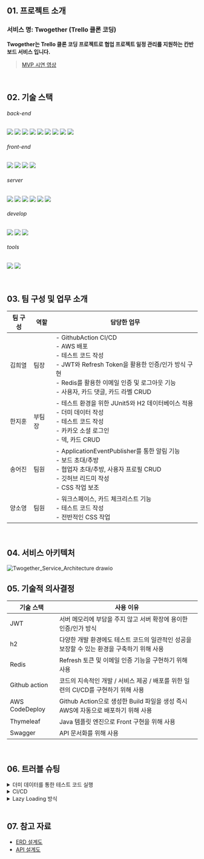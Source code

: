 <h2>01. 프로젝트 소개</h2>

<h3>서비스 명: Twogether (Trello 클론 코딩)</h3>

 **Twogether는 Trello 클론 코딩 프로젝트로 협업 프로젝트 일정 관리를 지원하는 칸반 보드 서비스 입니다.**
 
  > [MVP 시연 영상](https://www.youtube.com/watch?v=sl1O1MEnIT8)
<br>

<h2>02. 기술 스택</h2>

<h6>back-end</h6>
<p style="display: block;">
    <img src="https://img.shields.io/badge/java-007396?style=for-the-badge&logo=java&amp;logoColor=white">
    <img src="https://img.shields.io/badge/MySQL-4479A1?style=for-the-badge&logo=MySQL&logoColor=white"/>
    <img src="https://img.shields.io/badge/H2-0000bb?style=for-the-badge&logo=H2&amp;logoColor=white">
    <img src="https://img.shields.io/badge/redis-%23DD0031.svg?style=for-the-badge&logo=redis&logoColor=white">
    <img src="https://img.shields.io/badge/Spring-6DB33F.svg?style=for-the-badge&logo=Spring&logoColor=white">
    <img src="https://img.shields.io/badge/Spring%20Boot-6DB33F.svg?style=for-the-badge&logo=Spring-Boot&logoColor=white">
    <img src="https://img.shields.io/badge/Spring%20Security-6DB33F.svg?style=for-the-badge&logo=Spring-Security&logoColor=white">
    <img src="https://img.shields.io/badge/Spring%20JPA-6DB33F.svg?style=for-the-badge&logo=Spring-JPA&logoColor=white">
    <img src="https://img.shields.io/badge/Spring%20JPA-6DB33F.svg?style=for-the-badge&logo=Spring-JPA&logoColor=white">
  </p>

<h6>front-end</h6>
  <p style="display: block;">
    <img src="https://img.shields.io/badge/html5-%23E34F26.svg?style=for-the-badge&logo=html5&logoColor=white">
    <img src="https://img.shields.io/badge/css3-%231572B6.svg?style=for-the-badge&logo=css3&logoColor=white">
    <img src="https://img.shields.io/badge/JavaScript-F7DF1E?style=for-the-badge&logo=javascript&logoColor=black"/>
    <img src="https://img.shields.io/badge/Thymeleaf-005F0F?style=for-the-badge&logo=Thymeleaf&logoColor=#005F0F">
  </p>

<h6>server</h6>
  <p style="display: block;">
    <img src="https://img.shields.io/badge/AWS-%23FF9900.svg?style=for-the-badge&logo=amazon-aws&logoColor=white">
    <img src="https://img.shields.io/badge/AWS EC2-f90?style=for-the-badge&logo=amazon-awsec2&logoColor=white">
    <img src="https://img.shields.io/badge/AWS CodeDeploy-f90?style=for-the-badge&logo=amazon-aws-CodeDeploy-f90&logoColor=gray">
    <img src="https://img.shields.io/badge/AWS RDS-f90?style=for-the-badge&logo=amazon-aws-RDS-f90&logoColor=blue">
    <img src="https://img.shields.io/badge/AWS S3-f90.svg?style=for-the-badge&logo=amazon-aws-S3&logoColor=green">
    <img src="https://img.shields.io/badge/AWS ElastiCache-f90.svg?style=for-the-badge&logo=ElastiCache&logoColor=red">    
  </p>

<h6>develop</h6>
  <p style="display: block;">
    <img src="https://img.shields.io/badge/GitHub-181717.svg?style=for-the-badge&logo=GitHub&logoColor=white">
    <img src="https://img.shields.io/badge/github%20actions-%232671E5.svg?style=for-the-badge&logo=githubactions&logoColor=white">
    <img src="https://img.shields.io/badge/Git-F05032.svg?style=for-the-badge&logo=Git&logoColor=white">
  </p>

<h6>tools</h6>
  <p style="display: block;">
    <img src="https://img.shields.io/badge/Swagger-85EA2D.svg?style=for-the-badge&logo=Swagger&logoColor=black">
    <img src="https://img.shields.io/badge/Notion-000000.svg?style=for-the-badge&logo=Notion&logoColor=white">
  </p>

<br>

 <h2>03. 팀 구성 및 업무 소개</h2>

| 팀 구성 | 역할  | 담당한 업무                                                                                                           |
|------|-----|------------------------------------------------------------------------------------------------------------------|
| 김희열  | 팀장  | - GithubAction CI/CD<br> - AWS 배포<br> - 테스트 코드 작성<br> - JWT와 Refresh Token을 활용한 인증/인가 방식 구현<br> - Redis를 활용한 이메일 인증 및 로그아웃 기능<br> - 사용자, 카드 댓글, 카드 라벨 CRUD |
| 한지훈  | 부팀장 | - 테스트 환경을 위한 JUnit5와 H2 데이터베이스 적용<br> - 더미 데이터 작성<br> - 테스트 코드 작성<br> - 카카오 소셜 로그인<br> - 덱, 카드 CRUD                                        |
| 송어진  | 팀원  | - ApplicationEventPublisher를 통한 알림 기능<br> - 보드 초대/추방<br> - 협업자 초대/추방, 사용자 프로필 CRUD<br> - 깃허브 리드미 작성<br> - CSS 작업 보조                                                                           |
| 양소영  | 팀원  | - 워크스페이스, 카드 체크리스트 기능<br> - 테스트 코드 작성<br> - 전반적인 CSS 작업                                                                  |

<br>

<h2>04. 서비스 아키텍처</h2>

![Twogether_Service_Architecture drawio](https://github.com/proLmpa/NBC_Twogether/assets/52267654/d76217fe-7709-4d4c-8ffd-b6cc910d8d82)
<br>

<h2>05. 기술적 의사결정</h2>

| 기술 스택 | 사용 이유 |
| --- | --- |
| JWT | 서버 메모리에 부담을 주지 않고 서버 확장에 용이한 인증/인가 방식 |
| h2 | 다양한 개발 환경에도 테스트 코드의 일관적인 성공을 보장할 수 있는 환경을 구축하기 위해 사용 |
| Redis | Refresh 토큰 및 이메일 인증 기능을 구현하기 위해 사용 |
| Github action | 코드의 지속적인 개발 / 서비스 제공 / 배포를 위한 일련의 CI/CD를 구현하기 위해 사용 |
| AWS CodeDeploy | Github Action으로 생성한 Build 파일을 생성 즉시 AWS에 자동으로 배포하기 위해 사용 |
| Thymeleaf | Java 템플릿 엔진으로 Front 구현을 위해 사용 |
| Swagger | API 문서화를 위해 사용 |

<br>

<h2>06. 트러블 슈팅</h2>

<details>
<summary>더미 데이터를 통한 테스트 코드 실행</summary>
<div markdown="1">
  <br>

* ❗문제 발생
    * 각 메서드를 실행할 때마다 발생하는 공통 로직이 존재하여 이를 @BeforeEach 로 각 메서드를 실행할 때마다 실행하고자 함.
    * 이를 해결하기 위해 기존에는 아래의 방식으로 데이터를 DB에 저장함.
    * 단일 인스턴스를 생성할 때야 편하지만 복수의 인스턴스를 생성해야 할 때는 코드의 길이가 길어지고 번잡해지는 문제를 발견함.
    * e.g. 보드 관련된 로직을 테스트하기 위해선 회원 가입과 워크스페이스 생성 작업이 사전에 이루어져야 한다.

          // UserServiceTest.java

          @BeforeEach
          void signUp() {
              // given
              String email = "user2024@email.com";
              String password = "user123!@#";
              boolean admin = false;
              String adminToken = "";
          
              encoder = new BCryptPasswordEncoder();
              SignupRequestDto request = SignupRequestDto.builder().email(email).password(password)
                  .admin(admin).adminToken(adminToken).build();
          
              // when
              User signed = userService.signup(request);
          
              // then
              Assertions.assertEquals(email, signed.getEmail());
              Assertions.assertTrue(encoder.matches(password, signed.getPassword()));
              Assertions.assertEquals(UserRoleEnum.USER, signed.getRole());
              user = signed;
          }

<br>

* ❓ 해결책 탐구
    * 더미 데이터 : 대용량 데이터를 테스트 실행 전에 준비할 필요가 있거나 연쇄적으로 매핑된 객체들을 순서대로 미리 만들어 놓기에 편리함.

<br>

* ➡️ 결과

    * 첫째, 테스트 전에 SQL을 통해 더미 데이터 생성하고, h2에 저장

             // data.sql
         
          	-- workspace 테이블 생성
          	CREATE TABLE IF NOT EXISTS workspace (
          	    id LONG PRIMARY KEY,
          	    title VARCHAR(50),
          	    icon VARCHAR(50),
          	    user_id LONG,
          	    created_at datetime,
          	    modified_at datetime,
          	    FOREIGN KEY (user_id) REFERENCES users(id)
          	);
          	
          	-- 더미 workspace 데이터 삽입
          	INSERT INTO workspace (id, title, icon, user_id, created_at, modified_at) VALUES
          	(1, 'Workspace 1', 'test', 1, '2023-01-01 00:00:00', '2023-01-01 00:00:00'),
          	(2, 'Workspace 2', 'test', 1, '2023-01-01 00:00:00', '2023-01-01 00:00:00'),
          	(3, 'Workspace 1', 'test', 2, '2023-01-01 00:00:00', '2023-01-01 00:00:00');

    * 둘째, 테스트 코드에서 더미 데이터 호출

              // BoardServiceTest.java

          		@BeforeEach
              void setUp() {
                  user = userRepository.findById(1L).orElse(null);
                  wp1 = wpRepository.findById(1L).orElse((null));
                  wp2 = wpRepository.findById(2L).orElse((null));
                  wp3 = wpRepository.findById(3L).orElse((null));
              }

</div>
</details>

<details>
<summary>CI/CD</summary>
<div markdown="1">

* ❗제안

    1. Github Actions로 빌드-테스트 자동화하는 CI를 구축한 것에서 더 나아가 배포 자동화까지 해보는 것이 좋을 것 같아 Githuh Actions를 통한 CD
       사용을 제안
    2. 배포를 담당할 서버가 AWS EC2 서비스라는 점에서 연동이 잘 되어 배포가 쉽고 빠른 AWS CodeDeploy 사용을 결정

<br>        

* ⛵ 적용 과정 <br>
    1. 파일이 배포될 AWS 서버 환경 준비
        - AWS EC2, RDS, ElastiCache 서비스 구매
        - 서버에 mysql, redis-cli, codedeploy-agent 등 필요한 서비스 설치
        - 각 서비스에 보안 그룹 및 IAM 역할 설정하기

    2. AWS CodeDeploy 설정
        - 배포 애플리케이션 및 배포 그룹 생성

    3. Github Actions CD 환경 준비
        - CD 환경을 위한 Github Actions secrets 추가
        - AWS CodeDeploy 배포를 위한 yml 파일 준비
        - AWS EC2가 배포 파일을 실행하도록 yml과 sh 파일 준비

  <br>            

* ➡️ 결과 : AWS CodeDeploy 적용 완료!
  <img src="https://github.com/song-eojin/song-eojin.github.io/assets/122079064/8ca5e5f3-4aac-4fb9-af96-7e54d7ecaf10">

  <br>            

</div>
</details>

<details>
<summary>Lazy Loading 방식</summary>
<div markdown="1">

* ❗문제 발생
  : 보드 협업자로 초대된 경우, 자동으로 워크스페이스 협업자로도 등록하는 로직에서 `WorkspaceCollaborator DB(워크스페이스 협업자)`에 데이터가 담기지 않는
  문제 발생

        // 문제가 발생한 코드
        
            public void autoInviteWpCol(User user, Long wpId) {
                Workspace foundWorkspace = findWpById(wpId);
        
                // 이미 등록된 사용자 초대당하기 불가
                if (wpColRepository.existsByWorkspaceAndEmail(foundWorkspace, user.getEmail())) {
                    throw new CustomException(CustomErrorCode.WORKSPACE_COLLABORATOR_ALREADY_EXISTS);
                }
        
                // 워크스페이스 협업자로 등록
                User invitedUser = findUser(user.getEmail());
                WorkspaceCollaborator newWpCol = WpColRequestDto.toEntity(invitedUser, foundWorkspace);
        
                // 아이디 수동 할당 - 데이터가 덮어 씌어지는 문제 방지
                newWpCol.assignNewId();
                wpColRepository.save(newWpCol);
            }

<br>    

* ❓해결책 탐구
    * `의심 01.` <br>아래의 코드에서 foundWorkspace 변수와 invitedUser 변수의 필드에 null 값이 담기고, $$_
      hibernate_interceptor 안에 실제 데이터가 담기는 현상이 발생했다. <br>우선 Hibernate Interceptor가 무엇인지 알아보았다.
      Hibernate가 엔티티의 상태를 추적하고 데이터베이스 작업 전/후에 사용자 정의 로직을 실행하는 역할을 한다고 한다. 현 문제 상황과 연관이 있을 가능성이 높아
      보이지는 않는다..!

  <br>

    * `의심 02.` Lazy Loading과 관련된 문제일 수 있다는 가정 하에 해결책을 탐구하기 시작했다. 우선 Lazy Loading은 연관된 엔티티를 필요한 시점에
      데이터베이스에서 로드 하는 방식으로, 현 문제 상황과 관련이 있을 지도 모른다고 생각한 이유는 다음과 같다.<br>둘의 연관성을 살펴보면.. JPA Entity를
      로드할 때 연관된 엔티티를 FetchType.LAZY로 설정한 경우, FetchType.LAZY로 설정된 연관 엔티티는 실제로 필요한 시점에 데이터베이스에서 가져오기
      때문에 해당 필드에 접근이 생기기 전에는 초기화되지 않는다.<br>즉, Lazy Loading 방식을 사용하면 JPA는 연관 관계를 맺고 있는 Workspace
      Collaborator db에 접근하는 것을 지연시키고..<br>이로 인해, workspace를 통해 연관된 엔티티를 거쳐서 wpColRepository에 직접
      user를 save 시키더라도, workspace와 연관 관계를 맺고 있는 WorkspaceCollaborator 필드에 접근하는 로직이 없어서, Lazy
      Loading에 의해 WorkspaceCollaborator db 접근이 지연될 수 있을 거라 생각한 것이다.

<br>

* ✅ 문제 확인 <br>Lazy Loading 방식을 사용하면 JPA는 연관 관계를 맺고 있는 WorkspaceCollaborator DB에 접근하는 것을 지연시킨다.

<br>

* 💡 첫 번째 해결 방법 :  `Eager Loading 방식으로 바꾸기`

  최종적으로 워크스페이스 협업자를 DB에 저장하고 싶은 것이므로, Workspace를 통해 연관 Entity인 WorkspaceCollaborator를 즉시 로드할 수 있도록
  Eager Loading 방식을 사용하였다.

        // 수정한 코드

        @Builder
        @Entity
        @Getter
        @NoArgsConstructor
        @AllArgsConstructor
        public class Workspace extends Timestamped {
                       .
                       .
                       .
            @Builder.Default
            @OneToMany(mappedBy = "workspace", fetch = FetchType.EAGER)
            private List<WorkspaceCollaborator> workspaceCollaborators = new ArrayList<>();
        
        성공적으로 DB에 협업자가 등록된다!
        <img src="https://github.com/song-eojin/song-eojin.github.io/assets/122079064/b3f78952-a6ab-46d7-bf95-d02421a374c4">


* ⚠️ 첫 번째 해결방법의 문제점<br> : 위와 같이 WorkspaceCollaborator Entity를 Eager Loading 방식으로 설정했을
  때 `JPA N+1 문제`로 인한 성능 이슈가 발생할 수 있다.<br>즉, 하나의 Workspace만 조회를 해도 각각의 Workspace가 가진
  WorkspaceCollaborator 모두를 조회하는 것이다.

<br>

* 💡 두 번째 해결책 : `JPQL의 JOIN FETCH 및 Fetch Join 전략 사용하기`

  연관 엔티티와 함께 현재 엔티티를 로딩함으로, Lazy Loading 방식을 사용하면서
  발생한 `WorkspaceCollaborator DB에 접근하는 것을 지연되어 협업 멤버가 DB에 Save되지 않는 문제`를 해결할 수 있다.

  다소 쿼리 문이 복잡해질 가능성이 있지만 우리가 직면한 상황에서는 이것이 문제가 되지는 않는다.

        public Workspace findWpById(Long wpId) {
            return wpRepository.findByIdWithCollaborators(wpId).orElseThrow(() ->
                new CustomException(CustomErrorCode.WORKSPACE_NOT_FOUND));
        }

  뿐만 아니라 Eager Loading 방식을 사용하였을 때 발생하는 불필요한 데이터까지 로딩되는 문제, 그리고 아래와 같이 JOIN을 통해 하나의 쿼리 문으로 작동하기 때문에
  N+1 쿼리 문제까지 해결이 된다.

        SELECT w FROM Workspace w
        JOIN FETCH w.workspaceCollaborators
        WHERE w.id = :wpId


* 💡 세 번째 해결책 : `Lazy Loading 방식을 사용하면서 Transaction 내에서 필드에 접근하기`

        성능을 높이기 위해 필요한 경우에만 데이터를 로드하는 Lazy Loading 방식을 유지하면서, workspaceCollaborator 필드에 접근하는 로직 추가하면 어떨까?
        
        // 수정한 코드
        @Builder
        @Entity
        @Getter
        @NoArgsConstructor
        @AllArgsConstructor
        public class Workspace extends Timestamped {
                       .
                       .
                       .
            @Builder.Default
            @OneToMany(mappedBy = "workspace") // default가 LAZY
            private List<WorkspaceCollaborator> workspaceCollaborators = new ArrayList<>();
                       .
                       .
                       .
            // Lazy Loading을 강제로 발생시켜 workspaceCollaborator 필드를 로드하는 메서드
            public List<WorkspaceCollaborator> loadWorkspaceCollaborators() {
                if (this.workspaceCollaborators == null) {
                    // Lazy Loading을 발생시키기 위해 size() 메서드를 호출
                    this.workspaceCollaborators.size();
                }
                return this.workspaceCollaborators;
            }
        }

  loadWorkspaceCollaborators 메서드 호출이 Lazy Loading을 강제로 발생시켜 데이터베이스에서 연관된 workspaceCollaborators 정보를
  로드하고 성공적으로 workspaceCollaborator db에 접근할 수 있게 된다.

        @Service
        @RequiredArgsConstructor
        public class WpColService {
                                     .
                                     .
                                     .
            public void autoInviteWpCol(User user, Long wpId) {
                Workspace foundWorkspace = findWpById(wpId);
        
                // workspaceCollaborators 필드를 로드하여 Lazy Loading을 강제로 발생시키기
                foundWorkspace.loadWorkspaceCollaborators();
        
                // 이미 등록된 사용자 초대당하기 불가
                if (wpColRepository.existsByWorkspaceAndEmail(foundWorkspace, user.getEmail())) {
                    throw new CustomException(CustomErrorCode.WORKSPACE_COLLABORATOR_ALREADY_EXISTS);
                }
        
                // 워크스페이스 협업자로 등록
                User invitedUser = findUser(user.getEmail());
                WorkspaceCollaborator newWpCol = WpColRequestDto.toEntity(invitedUser, foundWorkspace);
        
                // 아이디 수동 할당 - 데이터가 덮어 씌어지는 문제 방지
                newWpCol.assignNewId();
                wpColRepository.save(newWpCol);
            }

<br>

* ⚠️ 고민<br>
  연관 엔티티를 단순히 저장하고자 하는 상황에서 Fetch Join 방식과 Transaction 내에서 필드에 접근하여 데이터를 로드하는 방식 중 무엇이 더 우리 프로젝트에
  적합한 방법일까?<br>둘의 차이점은 코드가 실행되는 위치가 다르다는 것이다.<br>우선 Fetch Join 방식은 데이터 레벨에서 동작하며 속도가 빠르다는
  장점이 있다. 반면, 트랜잭션 내 필드 접근을 통한 Lazy Loading 방식은 JVM에서 동작한다는 차이가 있다.

<br>

* ➡️ 결론<br>
  첫째, 연관 엔티티를 단순히 저장하는 행위는 빠른 처리 속도가 필요하지 않다.<br>
  둘째, 우리 프로젝트는 추후 작업될 동시성 문제와 관련하여 프로젝트의 전체적인 처리 속도가 중요하므로, 다른 작업에서는 최대한 데이터베이스에 부하를 주지 않는 것이
  좋다.<br>Lazy Loading 방식을 사용함으로써 발생한 문제를 해결하기 위해, 앞선 두 가지 논거를 들어 세 번째 해결 방법에 해당하는 트랜잭션 내 필드 접근을
  통한 방식을 사용하겠다는 결론을 내렸다.

  <br>

</div>
</details><br>

<h2>07. 참고 자료</h2>

 - [ERD 설계도](https://lucid.app/lucidchart/4e8d77af-15fc-4881-8e63-8660d4cc2ca1/edit?viewport_loc=96%2C1016%2C1993%2C759%2C0_0&invitationId=inv_2d63d1c6-2b26-4ead-9180-ff600668fd08)
 - [API 설계도](http://www.twogetherwork.com/swagger-ui/index.html)
 <br>
